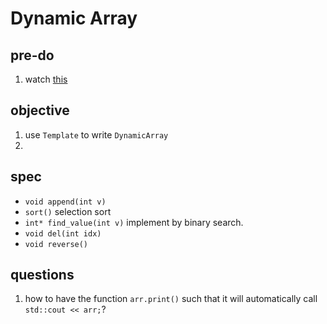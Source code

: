 # Dynamic Array

## pre-do
1. watch [this](https://www.youtube.com/watch?v=h7Cpnf3gF84&t=6s)

## objective

1. use `Template` to write `DynamicArray`
2. 


## spec

- `void append(int v)`
- `sort()` selection sort
- `int* find_value(int v)` implement by binary search.
- `void del(int idx)`
- `void reverse()`



## questions

1. how to have the function `arr.print()` such that it will automatically call `std::cout << arr;`?



